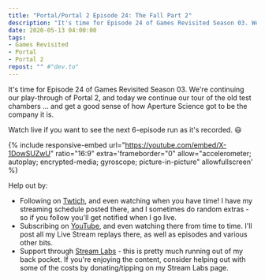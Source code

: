 ```yaml
---
title: "Portal/Portal 2 Episode 24: The Fall Part 2"
description: "It's time for Episode 24 of Games Revisited Season 03. We're continuing our play-through of Portal 2, and today we continue our tour of the old test chambers &hellip; and get a good sense of how Aperture Science got to be the company it is."
date: 2020-05-13 04:00:00
tags:
- Games Revisited
- Portal
- Portal 2
repost: "" #"dev.to"
---
```


It's time for Episode 24 of Games Revisited Season 03. We're continuing our play-through of Portal 2, and today we continue our tour of the old test chambers &hellip; and get a good sense of how Aperture Science got to be the company it is.

Watch live if you want to see the next 6-episode run as it's recorded. :smiley:
<!--more-->

{% include responsive-embed url="https://youtube.com/embed/X-1DowSUZwU" ratio="16:9" extra='frameborder="0" allow="accelerometer; autoplay; encrypted-media; gyroscope; picture-in-picture" allowfullscreen' %}

Help out by:
 * Following on [Twtich](https://twitch.tv/AnonJr_Live), and even watching when you have time! I have my streaming schedule posted there, and I sometimes do random extras - so if you follow you'll get notified when I go live.
 * Subscribing on [YouTube](http://www.youtube.com/channel/UCXafqhKHbkSUIrq0LAuu0tw), and even watching there from time to time. I'll post all my Live Stream replays there, as well as episodes and various other bits.
 * Support through [Stream Labs](https://streamlabs.com/anonjr_live) - this is pretty much running out of my back pocket. If you're enjoying the content, consider helping out with some of the costs by donating/tipping on my Stream Labs page.